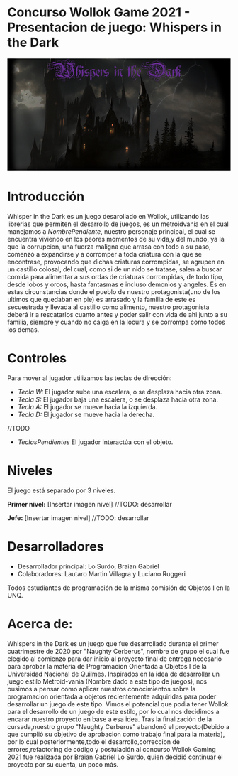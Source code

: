 # Concurso Wollok Game 2021 - Presentacion de juego: Whispers in the Dark
![menu inicio](assets/Screenshots/mainMenu.png)
 
# Introducción

Whisper in the Dark es un juego desarollado en Wollok, utilizando las librerias que permiten el desarrollo de juegos, es un metroidvania en el cual manejamos a _NombrePendiente_, nuestro personaje principal, el cual se encuentra viviendo en los peores momentos de su vida,y del mundo, ya la que la corrupcion, una fuerza maligna que arrasa con todo a su paso, comenzó a expandirse y a corromper a toda criatura con la que se encontrase, provocando que dichas criaturas corrompidas, se agrupen en un castillo colosal, del cual, como si de un nido se tratase, salen a buscar comida para alimentar a sus ordas de criaturas corrompidas, de todo tipo, desde lobos y orcos, hasta fantasmas e incluso demonios y angeles. Es en estas circunstancias donde el pueblo de nuestro protagonista(uno de los ultimos que quedaban en pie) es arrasado y la familia de este es secuestrada y llevada al castillo como alimento, nuestro protagonista deberá ir a rescatarlos cuanto antes y poder salir con vida de ahi junto a su familia, siempre y cuando no caiga en la locura y se corrompa como todos los demas.

# Controles
Para mover al jugador utilizamos las teclas de dirección:
- _Tecla W:_ El jugador sube una escalera, o se desplaza hacia otra zona.
- _Tecla S:_ El jugador baja una escalera, o se desplaza hacia otra zona.
- _Tecla A:_ El jugador se mueve hacia la izquierda.
- _Tecla D:_ El jugador se mueve hacia la derecha.

//TODO
- _TeclasPendientes_ El jugador interactúa con el objeto.


# Niveles
El juego está separado por 3 niveles.

__Primer nivel:__ 
[Insertar imagen nivel]
//TODO: desarrollar

__Jefe:__
[Insertar imagen nivel]
//TODO: desarrollar


# Desarrolladores
- Desarrollador principal: Lo Surdo, Braian Gabriel
- Colaboradores: Lautaro Martin Villagra y Luciano Ruggeri

Todos estudiantes de programación de la misma comisión de Objetos I en la UNQ.

# Acerca de:
Whispers in the Dark es un juego que fue desarrollado durante el primer cuatrimestre de 2020 por "Naughty Cerberus", nombre de grupo el cual fue elegido al comienzo para dar inicio al proyecto final de entrega necesario para aprobar la materia de Programacion Orientada a Objetos I de la Universidad Nacional de Quilmes. 
Inspirados en la idea de desarrollar un juego estilo Metroid-vania (Nombre dado a este tipo de juegos), nos pusimos a pensar como aplicar nuestros conocimientos sobre la programacion orientada a objetos recientemente adquiridas para poder desarrollar un juego de este tipo. Vimos el potencial que podia tener Wollok para el desarrollo de un juego de este estilo, por lo cual nos decidimos a encarar nuestro proyecto en base a esa idea. 
Tras la finalización de la cursada,nuestro grupo "Naughty Cerberus" abandonó el proyecto(Debido a que cumplió su objetivo de aprobacion como trabajo final para la materia), por lo cual posteriormente,todo el desarrollo,correccion de errores,refactoring de código y postulación al concurso Wollok Gaming 2021 fue realizada por Braian Gabriel Lo Surdo, quien decidió continuar el proyecto por su cuenta, un poco más.